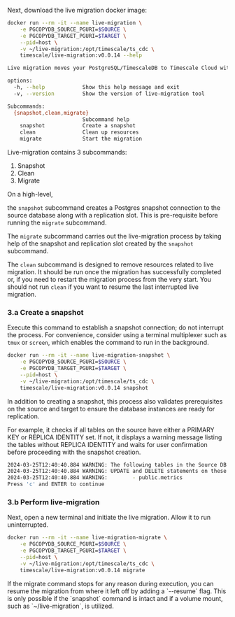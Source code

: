 Next, download the live migration docker image:

```sh
docker run --rm -it --name live-migration \
    -e PGCOPYDB_SOURCE_PGURI=$SOURCE \
    -e PGCOPYDB_TARGET_PGURI=$TARGET \
    --pid=host \
    -v ~/live-migration:/opt/timescale/ts_cdc \
    timescale/live-migration:v0.0.14 --help

Live migration moves your PostgreSQL/TimescaleDB to Timescale Cloud with minimal downtime.

options:
  -h, --help            Show this help message and exit
  -v, --version         Show the version of live-migration tool

Subcommands:
  {snapshot,clean,migrate}
                        Subcommand help
    snapshot            Create a snapshot
    clean               Clean up resources
    migrate             Start the migration
```

Live-migration contains 3 subcommands:
1. Snapshot
1. Clean
1. Migrate

On a high-level,

the `snapshot` subcommand creates a Postgres snapshot connection to the source
database along with a replication slot. This is pre-requisite before running
the `migrate` subcommand.

The `migrate` subcommand carries out the live-migration process by taking help
of the snapshot and replication slot created by the `snapshot` subcommand.

The `clean` subcommand is designed to remove resources related to live migration.
It should be run once the migration has successfully completed or, if you need
to restart the migration process from the very start. You should not run `clean`
if you want to resume the last interrupted live migration.

### 3.a Create a snapshot

Execute this command to establish a snapshot connection; do not interrupt the process.
For convenience, consider using a terminal multiplexer such as `tmux` or `screen`, which
enables the command to run in the background.

```sh
docker run --rm -it --name live-migration-snapshot \
    -e PGCOPYDB_SOURCE_PGURI=$SOURCE \
    -e PGCOPYDB_TARGET_PGURI=$TARGET \
    --pid=host \
    -v ~/live-migration:/opt/timescale/ts_cdc \
    timescale/live-migration:v0.0.14 snapshot
```

In addition to creating a snapshot, this process also validates prerequisites on the source and target to ensure the database instances are ready for replication.

For example, it checks if all tables on the source have either a PRIMARY KEY or REPLICA IDENTITY set. If not, it displays a warning message listing the tables without REPLICA IDENTITY and waits for user confirmation before proceeding with the snapshot creation.

```sh
2024-03-25T12:40:40.884 WARNING: The following tables in the Source DB have neither a primary key nor a REPLICA IDENTITY (FULL/INDEX)
2024-03-25T12:40:40.884 WARNING: UPDATE and DELETE statements on these tables will not be replicated to the Target DB
2024-03-25T12:40:40.884 WARNING:        - public.metrics
Press 'c' and ENTER to continue
```

### 3.b Perform live-migration

Next, open a new terminal and initiate the live migration. Allow it to
run uninterrupted.

```sh
docker run --rm -it --name live-migration-migrate \
    -e PGCOPYDB_SOURCE_PGURI=$SOURCE \
    -e PGCOPYDB_TARGET_PGURI=$TARGET \
    --pid=host \
    -v ~/live-migration:/opt/timescale/ts_cdc \
    timescale/live-migration:v0.0.14 migrate
```
<Highlight type="note">
If the migrate command stops for any reason during execution, you can resume
the migration from where it left off by adding a `--resume` flag. This is only
possible if the `snapshot` command is intact and if a volume mount, such
as `~/live-migration`, is utilized.
</Highlight>
